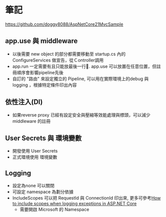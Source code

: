 # 筆記 #

https://github.com/doggy8088/AspNetCore21MvcSample

## app.use 與 middleware ##

- 以後需要 new object 的部分都需要移動至 startup.cs 內的 ConfigureServices 做宣告，從Ｃontroller調用
- app.run 一定需要有且只能放最後一行. app.use 可以放置在任意位置，但註冊順序會影響pipeline先後
- 自訂的 "路由" 來設定獨立的 Pipeline, 可以用在實際環境上的debug 與 logging ，根據特定條件印出內容

## 依性注入(DI) ##

- 如果reverse proxy 已經有設定安全與壓縮等效能處理與標頭，可以減少 middleware 的註冊

## User Secrets 與 環境變數 ##

- 開發使用 User Secrets
- 正式環境使用 環境變數

## Logging ##

- 設定為none 可以關閉
- 可設定 namespace 為劃分依據
- IncludeScopes 可以把 RequestId 與 ConnectionId 印出來, 更多可參考[How to include scopes when logging exceptions in ASP.NET Core](https://andrewlock.net/how-to-include-scopes-when-logging-exceptions-in-asp-net-core/)
    -  需要開啟 Microsoft 的 Namespace